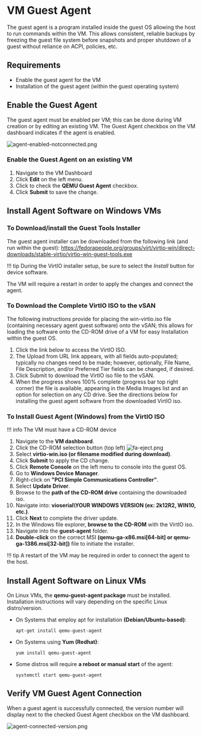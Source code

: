 # VM Guest Agent

The guest agent is a program installed inside the guest OS allowing the host to run commands within the VM. This allows consistent, reliable backups by freezing the guest file system before snapshots and proper shutdown of a guest without reliance on ACPI, policies, etc.

## Requirements

- Enable the guest agent for the VM
- Installation of the guest agent (within the guest operating system)

## Enable the Guest Agent

The guest agent must be enabled per VM; this can be done during VM creation or by editing an existing VM. The Guest Agent checkbox on the VM dashboard indicates if the agent is enabled.

![agent-enabled-notconnected.png](/product-guide/screenshots/agent-enabled-notconnected.png)

### Enable the Guest Agent on an existing VM

1. Navigate to the VM Dashboard
2. Click **Edit** on the left menu.
3. Click to check the **QEMU Guest Agent** checkbox.
4. Click **Submit** to save the change.

## Install Agent Software on Windows VMs

### To Download/install the Guest Tools Installer

The guest agent installer can be downloaded from the following link (and run within the guest): <a href="https://fedorapeople.org/groups/virt/virtio-win/direct-downloads/stable-virtio/virtio-win-guest-tools.exe" target="_blank">https://fedorapeople.org/groups/virt/virtio-win/direct-downloads/stable-virtio/virtio-win-guest-tools.exe</a>

!!! tip
    During the VirtIO installer setup, be sure to select the *Install* button for device software.

The VM will require a restart in order to apply the changes and connect the agent.

### To Download the Complete VirtIO ISO to the vSAN

The following instructions provide for placing the win-virtio.iso file (containing necessary agent guest software) onto the vSAN; this allows for loading the software onto the CD-ROM drive of a VM for easy Installation within the guest OS.

1. Click the link below to access the VirtIO ISO.
2. The Upload from URL link appears, with all fields auto-populated; typically no changes need to be made; however, optionally, File Name, File Description, and/or Preferred Tier fields can be changed, if desired.
3. Click Submit to download the VirtIO iso file to the vSAN.
4. When the progress shows 100% complete (progress bar top right corner) the file is available, appearing in the Media Images list and an option for selection on any CD drive.
See the directions below for installing the guest agent software from the downloaded VirtIO iso.

### To Install Guest Agent (Windows) from the VirtIO ISO

!!! info
    The VM must have a CD-ROM device

1. Navigate to the **VM dashboard**.
2. Click the CD-ROM selection button (top left)
![fa-eject.png](/product-guide/screenshots/fa-eject.png)
3. Select **virtio-win.iso (or filename modified during download)**.
4. Click **Submit** to apply the CD change.
5. Click **Remote Console** on the left menu to console into the guest OS.
6. Go to **Windows Device Manager**.
7. Right-click on **"PCI Simple Communications Controller"**.
8. Select **Update Driver**.
9. Browse to the **path of the CD-ROM drive** containing the downloaded iso.
10. Navigate into: **vioserial\YOUR WINDOWS VERSION (ex: 2k12R2, WIN10, etc.)**.
11. Click **Next** to complete the driver update.
12. In the Windows file explorer, **browse to the CD-ROM** with the VirtIO iso.
13. Navigate into the **guest-agent** folder.
14. **Double-click** on the correct MSI **(qemu-ga-x86.msi[64-bit] or qemu-ga-1386.msi[32-bit])** file to initiate the installer.

!!! tip
    A restart of the VM may be required in order to connect the agent to the host.

## Install Agent Software on Linux VMs

On Linux VMs, the **qemu-guest-agent package** must be installed. Installation instructions will vary depending on the specific Linux distro/version.

- On Systems that employ apt for installation **(Debian/Ubuntu-based)**:
    ```
    apt-get install qemu-guest-agent
    ```

- On Systems using **Yum (Redhat)**:
    ```
    yum install qemu-guest-agent
    ```
  
- Some distros will require **a reboot or manual start** of the agent:
    ```
    systemctl start qemu-guest-agent
    ```

## Verify VM Guest Agent Connection

When a guest agent is successfully connected, the version number will display next to the checked Guest Agent checkbox on the VM dashboard.

![agent-connected-version.png](/product-guide/screenshots/agent-connected-version.png)